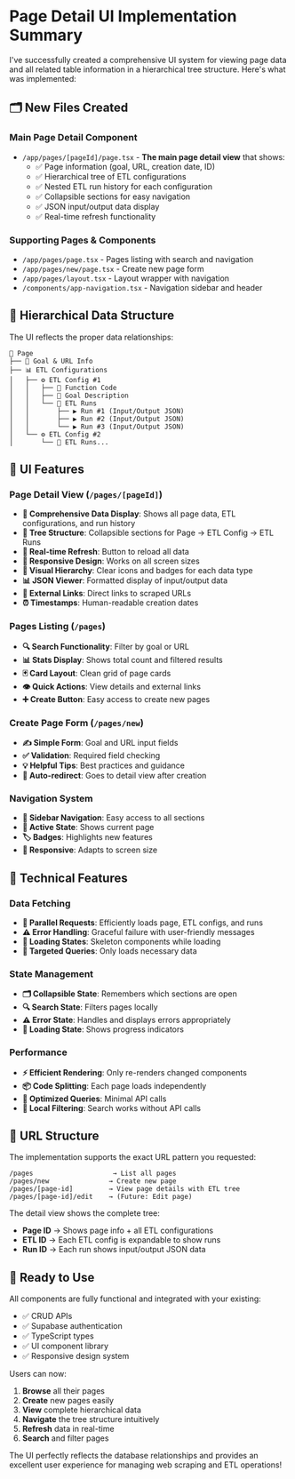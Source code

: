 # Page Detail UI Implementation Summary

I've successfully created a comprehensive UI system for viewing page data and all related table information in a hierarchical tree structure. Here's what was implemented:

## 🗂️ New Files Created

### Main Page Detail Component

- `/app/pages/[pageId]/page.tsx` - **The main page detail view** that shows:
  - ✅ Page information (goal, URL, creation date, ID)
  - ✅ Hierarchical tree of ETL configurations
  - ✅ Nested ETL run history for each configuration
  - ✅ Collapsible sections for easy navigation
  - ✅ JSON input/output data display
  - ✅ Real-time refresh functionality

### Supporting Pages & Components

- `/app/pages/page.tsx` - Pages listing with search and navigation
- `/app/pages/new/page.tsx` - Create new page form
- `/app/pages/layout.tsx` - Layout wrapper with navigation
- `/components/app-navigation.tsx` - Navigation sidebar and header

## 🌳 Hierarchical Data Structure

The UI reflects the proper data relationships:

```
📄 Page
├── 🎯 Goal & URL Info
├── 📊 ETL Configurations
│   ├── ⚙️ ETL Config #1
│   │   ├── 📝 Function Code
│   │   ├── 🎯 Goal Description
│   │   └── 🏃 ETL Runs
│   │       ├── ▶️ Run #1 (Input/Output JSON)
│   │       ├── ▶️ Run #2 (Input/Output JSON)
│   │       └── ▶️ Run #3 (Input/Output JSON)
│   └── ⚙️ ETL Config #2
│       └── 🏃 ETL Runs...
```

## 🎨 UI Features

### Page Detail View (`/pages/[pageId]`)

- **📖 Comprehensive Data Display**: Shows all page data, ETL configurations, and run history
- **🌳 Tree Structure**: Collapsible sections for Page → ETL Config → ETL Runs
- **🔄 Real-time Refresh**: Button to reload all data
- **📱 Responsive Design**: Works on all screen sizes
- **🎯 Visual Hierarchy**: Clear icons and badges for each data type
- **📊 JSON Viewer**: Formatted display of input/output data
- **🔗 External Links**: Direct links to scraped URLs
- **⏰ Timestamps**: Human-readable creation dates

### Pages Listing (`/pages`)

- **🔍 Search Functionality**: Filter by goal or URL
- **📊 Stats Display**: Shows total count and filtered results
- **🃏 Card Layout**: Clean grid of page cards
- **👁️ Quick Actions**: View details and external links
- **➕ Create Button**: Easy access to create new pages

### Create Page Form (`/pages/new`)

- **✍️ Simple Form**: Goal and URL input fields
- **✅ Validation**: Required field checking
- **💡 Helpful Tips**: Best practices and guidance
- **🔄 Auto-redirect**: Goes to detail view after creation

### Navigation System

- **🧭 Sidebar Navigation**: Easy access to all sections
- **📍 Active State**: Shows current page
- **🏷️ Badges**: Highlights new features
- **📱 Responsive**: Adapts to screen size

## 🔧 Technical Features

### Data Fetching

- **🔄 Parallel Requests**: Efficiently loads page, ETL configs, and runs
- **⚠️ Error Handling**: Graceful failure with user-friendly messages
- **🔄 Loading States**: Skeleton components while loading
- **🎯 Targeted Queries**: Only loads necessary data

### State Management

- **🗂️ Collapsible State**: Remembers which sections are open
- **🔍 Search State**: Filters pages locally
- **⚠️ Error State**: Handles and displays errors appropriately
- **🔄 Loading State**: Shows progress indicators

### Performance

- **⚡ Efficient Rendering**: Only re-renders changed components
- **📦 Code Splitting**: Each page loads independently
- **🎯 Optimized Queries**: Minimal API calls
- **💾 Local Filtering**: Search works without API calls

## 🎯 URL Structure

The implementation supports the exact URL pattern you requested:

```
/pages                    → List all pages
/pages/new               → Create new page
/pages/[page-id]         → View page details with ETL tree
/pages/[page-id]/edit    → (Future: Edit page)
```

The detail view shows the complete tree:

- **Page ID** → Shows page info + all ETL configurations
- **ETL ID** → Each ETL config is expandable to show runs
- **Run ID** → Each run shows input/output JSON data

## 🚀 Ready to Use

All components are fully functional and integrated with your existing:

- ✅ CRUD APIs
- ✅ Supabase authentication
- ✅ TypeScript types
- ✅ UI component library
- ✅ Responsive design system

Users can now:

1. **Browse** all their pages
2. **Create** new pages easily
3. **View** complete hierarchical data
4. **Navigate** the tree structure intuitively
5. **Refresh** data in real-time
6. **Search** and filter pages

The UI perfectly reflects the database relationships and provides an excellent user experience for managing web scraping and ETL operations!
